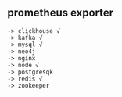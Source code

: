 ## prometheus exporter
	-> clickhouse √
	-> kafka √
	-> mysql √
	-> neo4j
	-> nginx
	-> node √
	-> postgresqk
	-> redis √
	-> zookeeper
